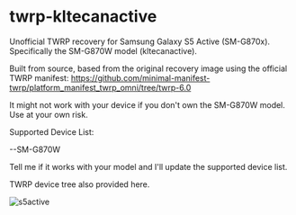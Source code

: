 # twrp-kltecanactive
Unofficial TWRP recovery for Samsung Galaxy S5 Active (SM-G870x). Specifically the SM-G870W model (kltecanactive).

Built from source, based from the original recovery image using the official TWRP manifest: https://github.com/minimal-manifest-twrp/platform_manifest_twrp_omni/tree/twrp-6.0

It might not work with your device if you don't own the SM-G870W model. Use at your own risk.

Supported Device List:

--SM-G870W

Tell me if it works with your model and I'll update the supported device list.

TWRP device tree also provided here.

![s5active](https://github.com/user-attachments/assets/b3f28f2f-cc4c-4186-aa8a-76f8df5e0a6f)
